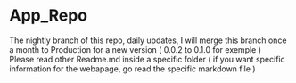 # App_Repo
The nightly branch of this repo, daily updates, I will merge this branch once a month to Production for a new version ( 0.0.2 to 0.1.0 for exemple )  
Please read other Readme.md inside a specific folder ( if you want specific information for the webapage, go read the specific markdown file )
